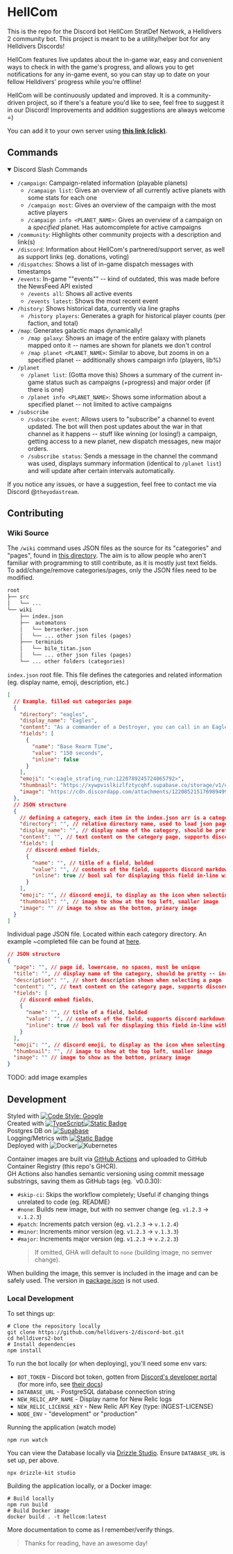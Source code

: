 # HellCom

This is the repo for the Discord bot HellCom StratDef Network, a Helldivers 2 community bot. This project is meant to be a utility/helper bot for any Helldivers Discords!

HellCom features live updates about the in-game war, easy and convenient ways to check in with the game's progress, and allows you to get notifications for any in-game event, so you can stay up to date on your fellow Helldivers' progress while you're offline!

HellCom will be continuously updated and improved. It is a community-driven project, so if there's a feature you'd like to see, feel free to suggest it in our Discord! Improvements and addition suggestions are always welcome =)

You can add it to your own server using **[this link (click)](https://discord.com/application-directory/1213944670288347176)**.

## Commands

<details open>
  <summary>Discord Slash Commands </summary>

- `/campaign`: Campaign-related information (playable planets)
  - `/campaign list`: Gives an overview of all currently active planets with some stats for each one
  - `/campaign most`: Gives an overview of the campaign with the most active players
  - `/campaign info <PLANET_NAME>`: Gives an overview of a campaign on a _specified_ planet. Has automcomplete for active campaigns
- `/community`: Highlights other community projects with a description and link(s)
- `/discord`: Information about HellCom's partnered/support server, as well as support links (eg. donations, voting)
- `/dispatches`: Shows a list of in-game dispatch messages with timestamps
- `/events`: In-game ""events"" -- kind of outdated, this was made before the NewsFeed API existed
  - `/events all`: Shows all active events
  - `/events latest`: Shows the most recent event
- `/history`: Shows historical data, currently via line graphs
  - `/history players`: Generates a graph for historical player counts (per faction, and total)
- `/map`: Generates galactic maps dynamically!
  - `/map galaxy`: Shows an image of the entire galaxy with planets mapped onto it -- names are shown for planets we don't control
  - `/map planet <PLANET_NAME>`: Similar to above, but zooms in on a specified planet -- additionally shows campaign info (players, lib%)
- `/planet`
  - `/planet list`: (Gotta move this) Shows a summary of the current in-game status such as campaigns (+progress) and major order (if there is one)
  - `/planet info <PLANET_NAME>`: Shows some information about a specified planet -- not limited to active campaigns
- `/subscribe`
  - `/subscribe event`: Allows users to "subscribe" a channel to event updated. The bot will then post updates about the war in that channel as it happens -- stuff like winning (or losing!) a campaign, getting access to a new planet, new dispatch messages, new major orders.
  - `/subscribe status`: Sends a message in the channel the command was used, displays summary information (identical to `/planet list`) and will update after certain intervals automatically.

</details>

If you notice any issues, or have a suggestion, feel free to contact me via Discord @`theyodastream`.

## Contributing

### Wiki Source

The `/wiki` command uses JSON files as the source for its "categories" and "pages", found in [this directory](./wiki/). The aim is to allow people who aren't familiar with programming to still contribute, as it is mostly just text fields. To add/change/remove categories/pages, only the JSON files need to be modified.

```txt
root
├── src
│   └── ...
└── wiki
    ├── index.json
    ├──  automatons
    │   └── berserker.json
    │   └── ... other json files (pages)
    ├─── terminids
    │   └── bile_titan.json
    │   └── ... other json files (pages)
    └── ... other folders (categories)
```

`index.json` root file. This file defines the categories and related information (eg. display name, emoji, description, etc.)

```json
[
  // Example, filled out categories page
  {
    "directory": "eagles",
    "display_name": "Eagles",
    "content": "As a commander of a Destroyer, you can call in an Eagle to provide air support. Eagle call-ins are quite fast, having little to no call-in times, making them a versatile choice for your loadout.\n\nEagles have a certain number of uses per re-arm, after which it returns to the Super Destroyer for an extended period to resupply before coming back online. The number of uses varies depending on the types selected, with chaff-clearers (such as Clusters, or Strafing) having a higher number of uses, while heavy-hitters (such as the 500KG Bomb) tend to have fewer uses.",
    "fields": [
      {
        "name": "Base Rearm Time",
        "value": "150 seconds",
        "inline": false
      }
    ],
    "emoji": "<:eagle_strafing_run:1220789245724065792>",
    "thumbnail": "https://xywpvislkizlfztycqhf.supabase.co/storage/v1/object/public/hellcom/stratagems/eagle_strafing_run.png",
    "image": "https://cdn.discordapp.com/attachments/1220852151769894993/1220852308833992866/eagle_fly_in.gif?ex=66107250&is=65fdfd50&hm=e41f85c2cc8a4b76ed5522658336380a39a004d2236142711b85203207241643&"
  },
  // JSON structure
  {
    // defining a category, each item in the index.json arr is a category
    "directory": "", // relative directory name, used to load json pages
    "display_name": "", // display name of the category, should be pretty -- include caps, spaces
    "content": "", // text content on the category page, supports discord markdown
    "fields": [
      // discord embed fields,
      {
        "name": "", // title of a field, bolded
        "value": "", // contents of the field, supports discord markdown
        "inline": true // bool val for displaying this field in-line with others
      }
    ],
    "emoji": "", // discord emoji, to display as the icon when selecting a category
    "thumbnail": "", // image to show at the top left, smaller image
    "image": "" // image to show as the bottom, primary image
  }
]
```

Individual page JSON file. Located within each category directory. An example ~completed file can be found at [here](./wiki/terminids/bile_titan.json).

```json
// JSON structure
{
  "page": "", // page id, lowercase, no spaces, must be unique
  "title": "", // display name of the category, should be pretty -- include caps, spaces
  "description": "", // short description shown when selecting a page
  "content": "", // text content on the category page, supports discord markdown
  "fields": [
    // discord embed fields,
    {
      "name": "", // title of a field, bolded
      "value": "", // contents of the field, supports discord markdown
      "inline": true // bool val for displaying this field in-line with others
    }
  ],
  "emoji": "", // discord emoji, to display as the icon when selecting a category
  "thumbnail": "", // image to show at the top left, smaller image
  "image": "" // image to show as the bottom, primary image
}
```

TODO: add image examples

## Development

Styled with [![Code Style: Google](https://img.shields.io/badge/code%20style-google-blueviolet.svg)](https://github.com/google/gts)  
Created with [![TypeScript](https://img.shields.io/badge/typescript-%23007ACC.svg?style=for-the-badge&logo=typescript&logoColor=white)](https://www.typescriptlang.org/)[![Static Badge](https://img.shields.io/badge/discord.js-0a168d?style=for-the-badge)](https://discord.js.org/)  
Postgres DB on [![Supabase](https://img.shields.io/badge/Supabase-3ECF8E?style=for-the-badge&logo=supabase&logoColor=white)](https://supabase.com/)  
Logging/Metrics with [![Static Badge](https://img.shields.io/badge/New%20Relic-2fdd88?style=for-the-badge)](https://newrelic.com/platform)  
Deployed with ![Docker](https://img.shields.io/badge/docker-%230db7ed.svg?style=for-the-badge&logo=docker&logoColor=white)![Kubernetes](https://img.shields.io/badge/kubernetes-%23326ce5.svg?style=for-the-badge&logo=kubernetes&logoColor=white)

Container images are built via [GitHub Actions](/.github/workflows/build.yml) and uploaded to GitHub Container Registry (this repo's GHCR).  
GH Actions also handles semantic versioning using commit message substrings, saving them as GitHub tags (eg. `v0.0.30):

- `#skip-ci`: Skips the workflow completely; Useful if changing things unrelated to code (eg. README)
- `#none`: Builds new image, but with no semver change (eg. `v1.2.3` -> `v.1.2.3`)
- `#patch`: Increments patch version (eg. `v1.2.3` -> `v.1.2.4`)
- `#minor`: Increments minor version (eg. `v1.2.3` -> `v.1.3.3`)
- `#major`: Increments major version (eg. `v1.2.3` -> `v.2.2.3`)
  > If omitted, GHA will default to `none` (building image, no semver change).

When building the image, this semver is included in the image and can be safely used. The version in [package.json](./package.json) is not used.

### Local Development

To set things up:

```shell
# Clone the repository locally
git clone https://github.com/helldivers-2/discord-bot.git
cd helldivers2-bot
# Install dependencies
npm install
```

To run the bot locally (or when deploying), you'll need some env vars:

- `BOT_TOKEN` - Discord bot token, gotten from [Discord's developer portal](https://discord.com/developers/applications) (for more info, see [their docs](https://discord.com/developers/docs/intro))
- `DATABASE_URL` - PostgreSQL database connection string
- `NEW_RELIC_APP_NAME` - Display name for New Relic logs
- `NEW_RELIC_LICENSE_KEY` - New Relic API Key (type: INGEST-LICENSE)
- `NODE_ENV` - "development" or "production"

Running the application (watch mode)

```shell
npm run watch
```

You can view the Database locally via [Drizzle Studio](https://orm.drizzle.team/drizzle-studio/overview). Ensure `DATABASE_URL` is set up, per above.

```shell
npx drizzle-kit studio
```

Building the application locally, or a Docker image:

```shell
# Build locally
npm run build
# Build Docker image
docker build . -t hellcom:latest
```

More documentation to come as I remember/verify things.

> Thanks for reading, have an awesome day!
